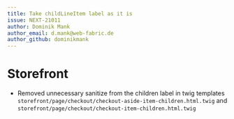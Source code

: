 ```yaml
---
title: Take childLineItem label as it is
issue: NEXT-21011
author: Dominik Mank
author_email: d.mank@web-fabric.de
author_github: dominikmank
---
```


# Storefront
* Removed unnecessary sanitize from the children label in twig templates `storefront/page/checkout/checkout-aside-item-children.html.twig` and `storefront/page/checkout/checkout-item-children.html.twig`

